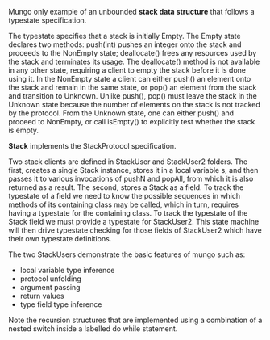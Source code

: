 Mungo only example of an unbounded **stack data structure** that follows a typestate specification.

The typestate specifies that a stack is initially Empty. The Empty state declares two methods: push(int) pushes an 
integer onto the stack and proceeds to the NonEmpty state; deallocate() frees any resources used by the stack and 
terminates its usage. The deallocate() method is not available in any other state, requiring a client to empty the stack
 before it is done using it. In the NonEmpty state a client can either push() an element onto the stack and remain in 
 the same state, or pop() an element from the stack and transition to Unknown. Unlike push(), pop() must leave the stack 
 in the Unknown state because the number of elements on the stack is not tracked by the protocol. From the Unknown 
 state, one can either push() and proceed to NonEmpty, or call isEmpty() to explicitly test whether the stack is empty.

**Stack** implements the StackProtocol specification.

Two stack clients are defined in StackUser and StackUser2 folders.
The first, creates a single Stack instance, stores it in a local variable s, and then passes it to various invocations 
of pushN and popAll, from which it is also returned as a result.
The second, stores a Stack as a field. To track the typestate of a field we need to know the possible sequences in which 
methods of its containing class may be called, which in turn, requires having a typestate for the containing class. 
To track the typestate of the Stack field we must provide a typestate for StackUser2. This state machine will then drive 
typestate checking for those fields of StackUser2 which have their own typestate definitions.

The two StackUsers demonstrate the basic features of mungo such as:
- local variable type inference
- protocol unfolding
- argument passing
- return values
- type field type inference

Note the recursion structures that are implemented using a combination
of a nested switch inside a labelled do while statement.